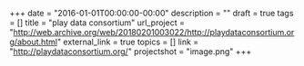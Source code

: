 +++
date = "2016-01-01T00:00:00-00:00"
description = ""
draft = true
tags = []
title = "play data consortium"
url_project = "http://web.archive.org/web/20180201003022/http://playdataconsortium.org/about.html"
external_link = true
topics = []
link = "http://playdataconsortium.org/"
projectshot = "image.png"
+++
